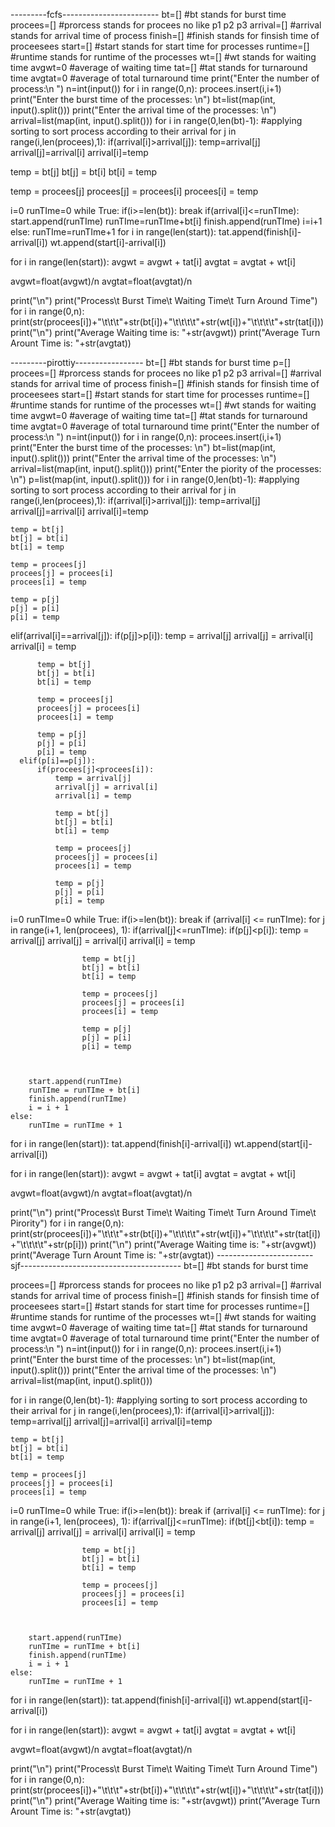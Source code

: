 ---------fcfs------------------------
bt=[]     #bt stands for burst time
procees=[]     #prorcess stands for procees no like p1 p2 p3
arrival=[]     #arrival stands for arrival time of process
finish=[]     #finish stands for finsish time of proceesees
start=[]     #start stands for start time for processes
runtime=[]    #runtime stands for runtime of the processes
wt=[]    #wt stands for waiting time
avgwt=0  #average of waiting time
tat=[]    #tat stands for turnaround time
avgtat=0   #average of total turnaround time
print("Enter the number of process:\n ")
n=int(input())
for i in range(0,n):
 procees.insert(i,i+1)
print("Enter the burst time of the processes: \n")
bt=list(map(int, input().split()))
print("Enter the arrival time of the processes: \n")
arrival=list(map(int, input().split()))
for i in range(0,len(bt)-1):  #applying sorting to sort process according to their arrival
 for j in range(i,len(procees),1):
  if(arrival[i]>arrival[j]):
   temp=arrival[j]
   arrival[j]=arrival[i]
   arrival[i]=temp

   temp = bt[j]
   bt[j] = bt[i]
   bt[i] = temp

   temp = procees[j]
   procees[j] = procees[i]
   procees[i] = temp

i=0
runTIme=0
while True:
    if(i>=len(bt)):
        break
    if(arrival[i]<=runTIme):
         start.append(runTIme)
         runTIme=runTIme+bt[i]
         finish.append(runTIme)
         i=i+1
    else:
        runTIme=runTIme+1
for i in range(len(start)):
    tat.append(finish[i]-arrival[i])
    wt.append(start[i]-arrival[i])

for i in range(len(start)):
    avgwt = avgwt + tat[i]
    avgtat = avgtat + wt[i]

avgwt=float(avgwt)/n
avgtat=float(avgtat)/n

print("\n")
print("Process\t  Burst Time\t  Waiting Time\t  Turn Around Time")
for i in range(0,n):
 print(str(procees[i])+"\t\t\t"+str(bt[i])+"\t\t\t\t"+str(wt[i])+"\t\t\t\t"+str(tat[i]))
 print("\n")
print("Average Waiting time is: "+str(avgwt))
print("Average Turn Arount Time is: "+str(avgtat))


---------pirottiy-----------------
bt=[]     #bt stands for burst time
p=[]
procees=[]     #prorcess stands for procees no like p1 p2 p3
arrival=[]     #arrival stands for arrival time of process
finish=[]     #finish stands for finsish time of proceesees
start=[]     #start stands for start time for processes
runtime=[]    #runtime stands for runtime of the processes
wt=[]    #wt stands for waiting time
avgwt=0  #average of waiting time
tat=[]    #tat stands for turnaround time
avgtat=0   #average of total turnaround time
print("Enter the number of process:\n ")
n=int(input())
for i in range(0,n):
 procees.insert(i,i+1)
print("Enter the burst time of the processes: \n")
bt=list(map(int, input().split()))
print("Enter the arrival time of the processes: \n")
arrival=list(map(int, input().split()))
print("Enter the  piority of the processes: \n")
p=list(map(int, input().split()))
for i in range(0,len(bt)-1):  #applying sorting to sort process according to their arrival
 for j in range(i,len(procees),1):
  if(arrival[i]>arrival[j]):
    temp=arrival[j]
    arrival[j]=arrival[i]
    arrival[i]=temp

    temp = bt[j]
    bt[j] = bt[i]
    bt[i] = temp

    temp = procees[j]
    procees[j] = procees[i]
    procees[i] = temp

    temp = p[j]
    p[j] = p[i]
    p[i] = temp


  elif(arrival[i]==arrival[j]):
      if(p[j]>p[i]):
          temp = arrival[j]
          arrival[j] = arrival[i]
          arrival[i] = temp

          temp = bt[j]
          bt[j] = bt[i]
          bt[i] = temp

          temp = procees[j]
          procees[j] = procees[i]
          procees[i] = temp

          temp = p[j]
          p[j] = p[i]
          p[i] = temp
      elif(p[i]==p[j]):
          if(procees[j]<procees[i]):
              temp = arrival[j]
              arrival[j] = arrival[i]
              arrival[i] = temp

              temp = bt[j]
              bt[j] = bt[i]
              bt[i] = temp

              temp = procees[j]
              procees[j] = procees[i]
              procees[i] = temp

              temp = p[j]
              p[j] = p[i]
              p[i] = temp





i=0
runTIme=0
while True:
    if(i>=len(bt)):
        break
    if (arrival[i] <= runTIme):
        for j in range(i+1, len(procees), 1):
            if(arrival[j]<=runTIme):
                if(p[j]<p[i]):
                    temp = arrival[j]
                    arrival[j] = arrival[i]
                    arrival[i] = temp

                    temp = bt[j]
                    bt[j] = bt[i]
                    bt[i] = temp

                    temp = procees[j]
                    procees[j] = procees[i]
                    procees[i] = temp

                    temp = p[j]
                    p[j] = p[i]
                    p[i] = temp



        start.append(runTIme)
        runTIme = runTIme + bt[i]
        finish.append(runTIme)
        i = i + 1
    else:
        runTIme = runTIme + 1

for i in range(len(start)):
    tat.append(finish[i]-arrival[i])
    wt.append(start[i]-arrival[i])

for i in range(len(start)):
    avgwt = avgwt + tat[i]
    avgtat = avgtat + wt[i]

avgwt=float(avgwt)/n
avgtat=float(avgtat)/n

print("\n")
print("Process\t  Burst Time\t  Waiting Time\t  Turn Around Time\t  Pirority")
for i in range(0,n):
 print(str(procees[i])+"\t\t\t"+str(bt[i])+"\t\t\t\t"+str(wt[i])+"\t\t\t\t"+str(tat[i])+"\t\t\t\t"+str(p[i]))
 print("\n")
print("Average Waiting time is: "+str(avgwt))
print("Average Turn Arount Time is: "+str(avgtat))
------------------------sjf----------------------------------------
bt=[]     #bt stands for burst time

procees=[]     #prorcess stands for procees no like p1 p2 p3
arrival=[]     #arrival stands for arrival time of process
finish=[]     #finish stands for finsish time of proceesees
start=[]     #start stands for start time for processes
runtime=[]    #runtime stands for runtime of the processes
wt=[]    #wt stands for waiting time
avgwt=0  #average of waiting time
tat=[]    #tat stands for turnaround time
avgtat=0   #average of total turnaround time
print("Enter the number of process:\n ")
n=int(input())
for i in range(0,n):
 procees.insert(i,i+1)
print("Enter the burst time of the processes: \n")
bt=list(map(int, input().split()))
print("Enter the arrival time of the processes: \n")
arrival=list(map(int, input().split()))

for i in range(0,len(bt)-1):  #applying sorting to sort process according to their arrival
 for j in range(i,len(procees),1):
  if(arrival[i]>arrival[j]):
    temp=arrival[j]
    arrival[j]=arrival[i]
    arrival[i]=temp

    temp = bt[j]
    bt[j] = bt[i]
    bt[i] = temp

    temp = procees[j]
    procees[j] = procees[i]
    procees[i] = temp




i=0
runTIme=0
while True:
    if(i>=len(bt)):
        break
    if (arrival[i] <= runTIme):
        for j in range(i+1, len(procees), 1):
            if(arrival[j]<=runTIme):
                if(bt[j]<bt[i]):
                    temp = arrival[j]
                    arrival[j] = arrival[i]
                    arrival[i] = temp

                    temp = bt[j]
                    bt[j] = bt[i]
                    bt[i] = temp

                    temp = procees[j]
                    procees[j] = procees[i]
                    procees[i] = temp



        start.append(runTIme)
        runTIme = runTIme + bt[i]
        finish.append(runTIme)
        i = i + 1
    else:
        runTIme = runTIme + 1

for i in range(len(start)):
    tat.append(finish[i]-arrival[i])
    wt.append(start[i]-arrival[i])

for i in range(len(start)):
    avgwt = avgwt + tat[i]
    avgtat = avgtat + wt[i]

avgwt=float(avgwt)/n
avgtat=float(avgtat)/n

print("\n")
print("Process\t  Burst Time\t  Waiting Time\t  Turn Around Time")
for i in range(0,n):
 print(str(procees[i])+"\t\t\t"+str(bt[i])+"\t\t\t\t"+str(wt[i])+"\t\t\t\t"+str(tat[i]))
 print("\n")
print("Average Waiting time is: "+str(avgwt))
print("Average Turn Arount Time is: "+str(avgtat))
